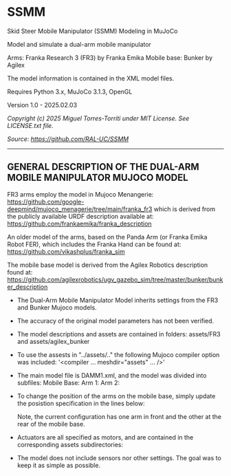 # SSMM
Skid Steer Mobile Manipulator (SSMM) Modeling in MuJoCo

Model and simulate a dual-arm mobile manipulator
 
Arms:        Franka Research 3 (FR3) by Franka Emika
Mobile base: Bunker by Agilex

The model information is contained in the XML model files.

Requires Python 3.x, MuJoCo 3.1.3, OpenGL

Version 1.0  - 2025.02.03 

*Copyright (c) 2025 Miguel Torres-Torriti under MIT License. See LICENSE.txt file.*

*Source: https://github.com/RAL-UC/SSMM*

---

## GENERAL DESCRIPTION OF THE DUAL-ARM MOBILE MANIPULATOR MUJOCO MODEL 

FR3 arms employ the model in Mujoco Menangerie:
   https://github.com/google-deepmind/mujoco_menagerie/tree/main/franka_fr3
which is derived from the publicly available URDF description available at:
   https://github.com/frankaemika/franka_description
 
An older model of the arms, based on the Panda Arm (or Franka Emika Robot FER), which
includes the Franka Hand can be found at:
   https://github.com/vikashplus/franka_sim

The mobile base model is derived from the Agilex Robotics description found at:
   https://github.com/agilexrobotics/ugv_gazebo_sim/tree/master/bunker/bunker_description

- The Dual-Arm Mobile Manipulator Model inherits settings from the FR3 and Bunker 
   Mujoco models.
- The accuracy of the original model parameters has not been verified.
- The model descriptions and assets are contained in folders:
     assets/FR3 and assets/agilex_bunker
- To use the assests in "../assets/.." the following Mujoco compiler option was included:
    '<compiler ... meshdir="assets" ... />'
- The main model file is DAMM1.xml, and the model was divided into subfiles:
     Mobile Base: <include file='assets/agilex_bunker/agilex_bunker_body.xml'/>
              Arm 1: <include file="assets/FR3/FR3_body.xml"/>
              Arm 2: <include file="assets/FR3/FR3_body_2.xml"/>
- To change the position of the arms on the mobile base, simply update the posistion specification in the lines below:
     <body name="arm_base_1" childclass="fr3" pos="0.05 0 0.42">
     <body name="arm_base_2" childclass="fr3" pos="-0.3 0 0.42">
   
   Note, the current configuration has one arm in front and the other at the rear of the 
   mobile base.
- Actuators are all specified as motors, and are contained in the corresponding assets subdirectories:
     <include file='assets/agilex_bunker/agilex_bunker_actuators.xml'/>
     <include file='assets/FR3/FR3_actuators.xml'/>
     <include file='assets/FR3/FR3_actuators_2.xml'/> 
 
- The model does not include sensors nor other settings.  The goal was to keep it as simple as possible. 